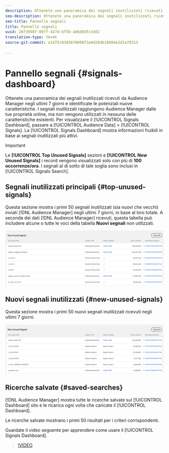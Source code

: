 ```yaml
---
description: Ottenete una panoramica dei segnali inutilizzati ricevuti da Audience Manager negli ultimi 7 giorni e identificate le potenziali nuove caratteristiche. I segnali inutilizzati raggiungono Audience Manager dalle tue proprietà online, ma non vengono utilizzati in nessuna delle caratteristiche esistenti. Per visualizzare il dashboard dei segnali, vai a Dati pubblico > Segnali. Il Pannello dei segnali mostra informazioni fruibili in base ai segnali inutilizzati più attivi.
seo-description: Ottenete una panoramica dei segnali inutilizzati ricevuti da Audience Manager negli ultimi 7 giorni e identificate le potenziali nuove caratteristiche. I segnali inutilizzati raggiungono Audience Manager dalle tue proprietà online, ma non vengono utilizzati in nessuna delle caratteristiche esistenti. Per visualizzare il dashboard dei segnali, vai a Dati pubblico > Segnali. Il Pannello dei segnali mostra informazioni fruibili in base ai segnali inutilizzati più attivi.
seo-title: Pannello segnali
title: Pannello segnali
uuid: 26f39507-097f-427d-bf5b-ab6d035c1dd2
translation-type: tm+mt
source-git-commit: a1d75c83d5876090f3a4d284b18984e2d1a70313

---
```



# Pannello segnali {#signals-dashboard}

Ottenete una panoramica dei segnali inutilizzati ricevuti da Audience Manager negli ultimi 7 giorni e identificate le potenziali nuove caratteristiche. I segnali inutilizzati raggiungono Audience Manager dalle tue proprietà online, ma non vengono utilizzati in nessuna delle caratteristiche esistenti. Per visualizzare il [!UICONTROL Signals Dashboard], passare a [!UICONTROL Audience Data] &gt; [!UICONTROL Signals]. La [!UICONTROL Signals Dashboard] mostra informazioni fruibili in base ai segnali inutilizzati più attivi.

>[!IMPORTANT]
>
>Le **[!UICONTROL Top Unused Signals]** sezioni e **[!UICONTROL New Unused Signals]** i record vengono visualizzati solo con più di **100 occorrenze/ora**. I segnali al di sotto di tale soglia sono inclusi in [!UICONTROL Signals Search].

## Segnali inutilizzati principali {#top-unused-signals}

Questa sezione mostra i primi 50 segnali inutilizzati (sia nuovi che vecchi) inviati [!DNL Audience Manager] negli ultimi 7 giorni, in base al loro totale. A seconda dei dati [!DNL Audience Manager] ricevuti, questa tabella può includere alcune o tutte le voci della tabella **Nuovi segnali** non utilizzati.

![](assets/signals-top-unused.png)

## Nuovi segnali inutilizzati {#new-unused-signals}

Questa sezione mostra i primi 50 nuovi segnali inutilizzati ricevuti negli ultimi 7 giorni.

![](assets/signals-new-unused.png)

## Ricerche salvate {#saved-searches}

[!DNL Audience Manager] mostra tutte le ricerche [](../../features/data-explorer/data-explorer-signals-search/data-explorer-save-search.md) salvate sul [!UICONTROL Dashboard] sito e le ricarica ogni volta che caricate il [!UICONTROL Dashboard].

Le ricerche salvate mostrano i primi 50 risultati per i criteri corrispondenti.

Guardate il video seguente per apprendere come usare il [!UICONTROL Signals Dashboard].
>[!VIDEO](https://video.tv.adobe.com/v/25151/?captions=ita)